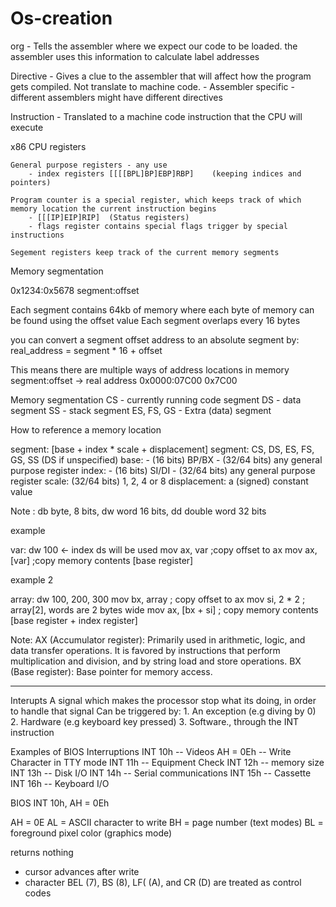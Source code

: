 # Os-creation


org - Tells the assembler where we expect our code to be loaded. the assembler uses this information to calculate label addresses


Directive
    - Gives  a clue to the assembler that will affect how the program gets compiled. Not translate to machine code.
    - Assembler specific - different assemblers might have different directives

Instruction
    - Translated to a machine code instruction that the CPU will execute



x86 CPU registers

    General purpose registers - any use 
        - index registers [[[[BPL]BP]EBP]RBP]    (keeping indices and pointers)

    Program counter is a special register, which keeps track of which memory location the current instruction begins
        - [[[IP]EIP]RIP]  (Status registers) 
        - flags register contains special flags trigger by special instructions

    Segement registers keep track of the current memory segments

Memory segmentation

0x1234:0x5678
segment:offset

Each segment contains 64kb of memory where each byte of memory can be found using the offset value
Each segment overlaps every 16 bytes

you can convert a segment offset address to an absolute segment by:
    real_address = segment * 16 + offset

This means there are multiple ways of address locations in memory 
    segment:offset   ->  real address
    0x0000:07C00            0x7C00

Memory segmentation 
CS - currently running code segment
DS - data segment 
SS - stack segment
ES, FS, GS - Extra (data) segment


How to reference a memory location

segment: [base + index * scale + displacement]
segment: CS, DS, ES, FS, GS, SS (DS if unspecified) 
base: 
    - (16 bits) BP/BX
    - (32/64 bits) any general purpose register
index: 
    - (16 bits) SI/DI
    - (32/64 bits) any general purpose register
scale: (32/64 bits) 1, 2, 4 or 8 
displacement: a (signed) constant value

Note : db byte, 8 bits, dw word 16 bits, dd double word 32 bits

example 

var: dw 100 <- index ds will be used
    mov ax, var        ;copy offset to ax
    mov ax, [var]      ;copy memory contents [base register]

example 2

array: dw 100, 200, 300
    mov bx, array       ; copy offset to ax
    mov si, 2 * 2       ; array[2], words are 2 bytes wide
    mov ax, [bx + si]   ; copy memory contents   [base register + index register]

Note: AX (Accumulator register): Primarily used in arithmetic, logic, and data transfer operations. 
It is favored by instructions that perform multiplication 
and division, and by string load and store operations. BX (Base register): Base pointer for memory access.

------------------------------------------------------------------------------------------------------------------------

Interupts
A signal which makes the processor stop what its doing, in order to handle that signal
Can be triggered by:
    1. An exception (e.g diving by 0)
    2. Hardware (e.g keyboard key pressed)
    3. Software., through the INT instruction

Examples of BIOS Interruptions
INT 10h -- Videos
    AH = 0Eh -- Write Character in TTY mode
INT 11h -- Equipment Check
INT 12h -- memory size
INT 13h -- Disk I/O
INT 14h -- Serial communications
INT 15h -- Cassette
INT 16h -- Keyboard I/O


BIOS INT 10h, AH = 0Eh

AH = 0E
AL = ASCII character to write
BH = page number (text modes)
BL = foreground pixel color (graphics mode)

returns nothing 

- cursor advances after write 
- character BEL (7), BS (8), LF( (A), and CR (D) are treated as control codes